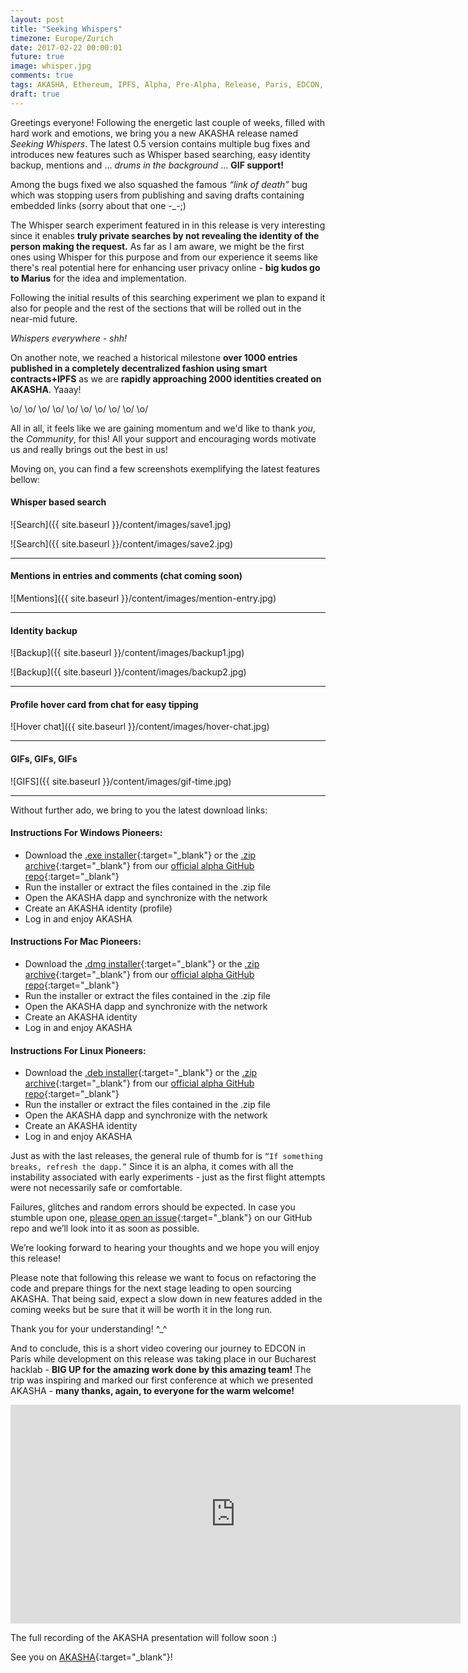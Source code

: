```yaml
---
layout: post
title: "Seeking Whispers"
timezone: Europe/Zurich
date: 2017-02-22 00:00:01
future: true
image: whisper.jpg
comments: true
tags: AKASHA, Ethereum, IPFS, Alpha, Pre-Alpha, Release, Paris, EDCON, Conference
draft: true
---
```


Greetings everyone! Following the energetic last couple of weeks, filled with hard work and emotions, we bring you a new AKASHA release named *Seeking Whispers*. The latest 0.5 version contains multiple bug fixes and introduces new features such as Whisper based searching, easy identity backup, mentions and … *drums in the background* … **GIF support!**

Among the bugs fixed we also squashed the famous *“link of death”* bug which was stopping users from publishing and saving drafts containing embedded links (sorry about that one -_-;)

The Whisper search experiment featured in in this release is very interesting since it enables **truly private searches by not revealing the identity of the person making the request.** As far as I am aware, we might be the first ones using Whisper for this purpose and from our experience it seems like there's real potential here for enhancing user privacy online - **big kudos go to Marius** for the idea and implementation. 

Following the initial results of this searching experiment we plan to expand it also for people and the rest of the sections that will be rolled out in the near-mid future. 

*Whispers everywhere - shh!*

On another note, we reached a historical milestone **over 1000 entries published in a completely decentralized fashion using smart contracts+IPFS** as we are **rapidly approaching 2000 identities created on AKASHA**. Yaaay! 

\o/ \o/ \o/ \o/ \o/ \o/ \o/ \o/ \o/ \o/

All in all, it feels like we are gaining momentum and we'd like to thank *you*, the *Community*, for this! All your support and encouraging words motivate us and really brings out the best in us!

Moving on, you can find a few screenshots exemplifying the latest features bellow:

#### Whisper based search

![Search]({{ site.baseurl }}/content/images/save1.jpg)

![Search]({{ site.baseurl }}/content/images/save2.jpg)

--------

#### Mentions in entries and comments (chat coming soon)

![Mentions]({{ site.baseurl }}/content/images/mention-entry.jpg)


--------

#### Identity backup


![Backup]({{ site.baseurl }}/content/images/backup1.jpg)

![Backup]({{ site.baseurl }}/content/images/backup2.jpg)

--------

#### Profile hover card from chat for easy tipping

![Hover chat]({{ site.baseurl }}/content/images/hover-chat.jpg)

--------

#### GIFs, GIFs, GIFs

![GIFS]({{ site.baseurl }}/content/images/gif-time.jpg)

---------

Without further ado, we bring to you the latest download links:

#### Instructions For Windows Pioneers:

* Download the [.exe installer](https://github.com/AkashaProject/Alpha/releases/download/0.5.0/AKASHA-win-x64-0.5.0.exe){:target="_blank"} or the [.zip archive](https://github.com/AkashaProject/Alpha/releases/download/0.5.0/AKASHA-win-x64-0.5.0.zip){:target="_blank"} from our [official alpha GitHub repo](https://github.com/AkashaProject/Alpha/releases/tag/0.5.0){:target="_blank"}
*	Run the installer or extract the files contained in the .zip file
*	Open the AKASHA dapp and synchronize with the network
*	Create an AKASHA identity (profile)
*	Log in and enjoy AKASHA

#### Instructions For Mac Pioneers:

*	Download the [.dmg installer](https://github.com/AkashaProject/Alpha/releases/download/0.5.0/AKASHA-macosx-0.5.0.dmg){:target="_blank"} or the [.zip archive](https://github.com/AkashaProject/Alpha/releases/download/0.5.0/AKASHA-macosx-0.5.0.zip){:target="_blank"} from our [official alpha GitHub repo](https://github.com/AkashaProject/Alpha/releases/tag/0.5.0){:target="_blank"}
*	Run the installer or extract the files contained in the .zip file
*	Open the AKASHA dapp and synchronize with the network
*	Create an AKASHA identity
*	Log in and enjoy AKASHA

#### Instructions For Linux Pioneers:

*	Download the [.deb installer](https://github.com/AkashaProject/Alpha/releases/download/0.5.0/AKASHA-linux-x64-0.5.0.deb){:target="_blank"} or the [.zip archive](https://github.com/AkashaProject/Alpha/releases/download/0.5.0/AKASHA-linux-x64-0.5.0.zip){:target="_blank"} from our [official alpha GitHub repo](https://github.com/AkashaProject/Alpha/releases/tag/0.5.0){:target="_blank"}
*	Run the installer or extract the files contained in the .zip file
*	Open the AKASHA dapp and synchronize with the network
*	Create an AKASHA identity
*	Log in and enjoy AKASHA


Just as with the last releases, the general rule of thumb for is `“If something breaks, refresh the dapp.”` Since it is an alpha, it comes with all the instability associated with early experiments - just as the first flight attempts were not necessarily safe or comfortable. 

Failures, glitches and random errors should be expected. In case you stumble upon one, [please open an issue](https://github.com/AkashaProject/Alpha/issues){:target="_blank"} on our GitHub repo and we’ll look into it as soon as possible. 

We’re looking forward to hearing your thoughts and we hope you will enjoy this release!

Please note that following this release we want to focus on refactoring the code and prepare things for the next stage leading to open sourcing AKASHA. That being said, expect a slow down in new features added in the coming weeks but be sure that it will  be worth it in the long run.

Thank you for your understanding! ^_^

And to conclude, this is a short video covering our journey to EDCON in Paris while development on this release was taking place in our Bucharest hacklab - **BIG UP for the amazing work done by this amazing team!** The trip was inspiring and marked our first conference at which we presented AKASHA - **many thanks, again, to everyone for the warm welcome!** 

<iframe width="720" height="350" src="https://www.youtube.com/embed/EL26iitQ8gM" frameborder="0" allowfullscreen></iframe>

The full recording of the AKASHA presentation will follow soon :)

See you on [AKASHA](http://akasha.world/){:target="_blank"}!
